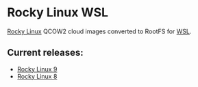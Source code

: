 # Rocky Linux WSL

[Rocky Linux](https://rockylinux.org/) QCOW2 cloud images converted to RootFS for [WSL](https://docs.microsoft.com/en-us/windows/wsl/).

## Current releases:
 - [Rocky Linux 9](https://github.com/mishamosher/RL-WSL/releases/tag/9.2-20230513)
 - [Rocky Linux 8](https://github.com/mishamosher/RL-WSL/releases/tag/8.8-20230518)